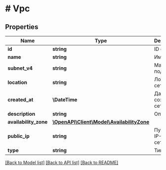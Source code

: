 # # Vpc

## Properties

Name | Type | Description | Notes
------------ | ------------- | ------------- | -------------
**id** | **string** | ID сети. |
**name** | **string** | Имя сети. |
**subnet_v4** | **string** | Маска подсети. |
**location** | **string** | Локация сети. |
**created_at** | **\DateTime** | Дата создания сети. |
**description** | **string** | Описание. |
**availability_zone** | [**\OpenAPI\Client\Model\AvailabilityZone**](AvailabilityZone.md) |  |
**public_ip** | **string** | Публичный IP-адрес сети. |
**type** | **string** | Тип сети. |

[[Back to Model list]](../../README.md#models) [[Back to API list]](../../README.md#endpoints) [[Back to README]](../../README.md)
